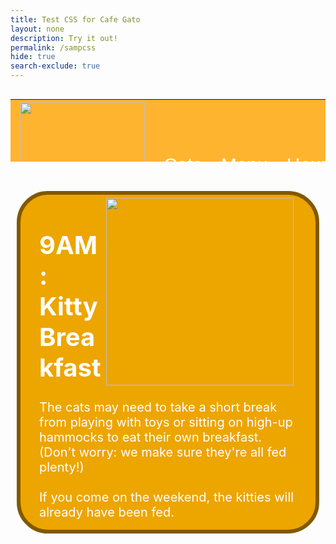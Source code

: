 ```yaml
---
title: Test CSS for Cafe Gato
layout: none
description: Try it out!
permalink: /sampcss
hide: true
search-exclude: true
---
```


<style>
    .topheader {
        width: 100%;
        height: 100px;
        font-family: Verdana, sans-serif;
        font-size: 20px;
        background: #FFB430;
        border-color: black;
        border-width: 10px;
    }
    .headlink {
        color: white;
        text-decoration-color: white;
    }
    .headlink:hover {
        text-decoration-color: #D9D9D9;
    }
    .eventbox {
        font-size: 20px;
        margin: 10px;
        background: #444444;
        border: solid 6px black;
        border-radius: 50px;
        padding: 0px 30px 16px;
        color: white;
    }
</style>

<p class="topheader">
    <table class="topheader" style="width:100%;font-size:30px">
        <tr>
            <td><a href="/cafegato/"><img src="{{site.baseurl}}/images/Studio_Project.png" width="200px"></a></td><!--ABOUT US IN HERE-->
            <td><a href="/cafegato/cats" class="headlink">Cats</a></td>
            <td><a href="/cafegato/menu" class="headlink">Menu</a></td>
            <td><a href="/cafegato/hours" class="headlink">Hours</a></td>
            <td><a href="/cafegato/events" class="headlink">Events</a></td>
            <td><a href="/cafegato/shop" class="headlink">Shop</a></td>
        </tr>
    </table>
</p>
<br>
<div class="eventbox" style="border:solid 6px #805900;background:#EDA500">
    <img src="{{site.baseurl}}/images/Studio_Project.png" width="300px" style="float:right;padding: 5px 5px 5px 5px">   
    <h1 style="color:white">9AM: Kitty Breakfast</h1>
    The cats may need to take a short break from playing with toys or sitting on high-up hammocks to eat their own breakfast. (Don't worry: we make sure they're all fed plenty!)<br><br>If you come on the weekend, the kitties will already have been fed.
</div>


